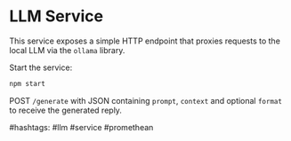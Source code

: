 # LLM Service

This service exposes a simple HTTP endpoint that proxies requests to the local LLM via the `ollama` library.

Start the service:
```bash
npm start
```

POST `/generate` with JSON containing `prompt`, `context` and optional `format` to receive the generated reply.

#hashtags: #llm #service #promethean
